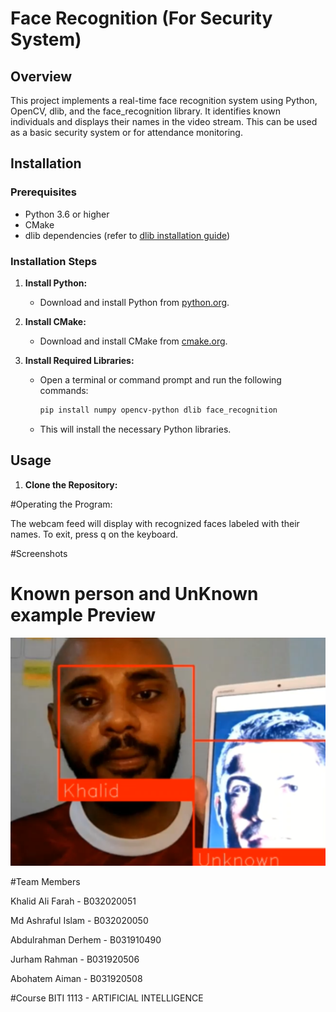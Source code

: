 # Face Recognition (For Security System)

## Overview

This project implements a real-time face recognition system using Python, OpenCV, dlib, and the face_recognition library. It identifies known individuals and displays their names in the video stream. This can be used as a basic security system or for attendance monitoring.

## Installation

### Prerequisites

- Python 3.6 or higher
- CMake
- dlib dependencies (refer to [dlib installation guide](https://github.com/davisking/dlib))

### Installation Steps

1. **Install Python:**
   - Download and install Python from [python.org](https://www.python.org/).

2. **Install CMake:**
   - Download and install CMake from [cmake.org](https://cmake.org/download/).

3. **Install Required Libraries:**
   - Open a terminal or command prompt and run the following commands:

     ```bash
     pip install numpy opencv-python dlib face_recognition
     ```

   - This will install the necessary Python libraries.

## Usage

1. **Clone the Repository:**

#Operating the Program:

The webcam feed will display with recognized faces labeled with their names.
To exit, press q on the keyboard.

#Screenshots

# Known person and UnKnown example Preview





![Web Development](https://github.com/Khalid-Ali-Farah/face-recognition-for-security-system-2021/blob/db4aa8664e5952dda62b04311b1098a0d65fc38e/Face%20Recognition%20(For%20Security%20System)/example.png)



#Team Members

Khalid Ali Farah - B032020051

Md Ashraful Islam - B032020050

Abdulrahman Derhem - B031910490

Jurham Rahman - B031920506

Abohatem Aiman - B031920508

#Course 
BITI 1113 - ARTIFICIAL INTELLIGENCE



